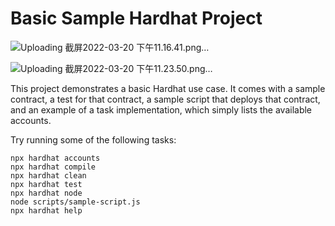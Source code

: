 # Basic Sample Hardhat Project

![Uploading 截屏2022-03-20 下午11.16.41.png…]()

![Uploading 截屏2022-03-20 下午11.23.50.png…]()



This project demonstrates a basic Hardhat use case. It comes with a sample contract, a test for that contract, a sample script that deploys that contract, and an example of a task implementation, which simply lists the available accounts.

Try running some of the following tasks:

```shell
npx hardhat accounts
npx hardhat compile
npx hardhat clean
npx hardhat test
npx hardhat node
node scripts/sample-script.js
npx hardhat help
```
